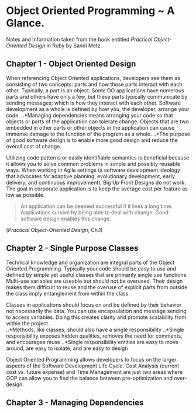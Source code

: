 # Object Oriented Programming ~ A Glance. 
Notes and Information taken from the book entitled *Practical Object-Oriented Design* in Ruby by Sandi Metz. 

## Chapter 1 - Object Oriented Design 
When referencing Object Oriented applications, developers see them as consisting of two concepts: parts and how those parts interact with each other. Typically, a part is an object. Some OO applications have numerous parts and others have only a few, but these parts typically communicate by sending messages; which is how they interact with each other. Software development as a whole is defined by how you, the developer, arrange your code. 
..*Managing dependencies means arranging your code so that objects or parts of the application can tolerate change. Objects that are two embedded in other parts or other objects in the application can cause immense damage to the function of the program as a whole. 
..*The purpose of good software design is to enable more good design and reduce the overall cost of change. 

Utilizing code patterns or easily identifiable semantics is beneficial because it allows you to solve common problems in simple and possibly reusable ways. When working in Agile settings (a software development ideology that advocates for adaptive planning, evolutionary development, early delivery, and continuous improvement), Big Up Front Designs do not work. The goal in corporate application is to keep the average cost per feature as low as possible. 

> An application can be deemed successful if it lives a long time. Applications survive by being able to deal with change. Good software design enables this change. 

(*Practical Object-Oriented Design*, Ch.1)

## Chapter 2 - Single Purpose Classes 
Technical knowledge and organization are integral parts of the Object Oriented Programming. Typically your code should be easy to use and defined by simple yet useful classes that are primarily single use functions. Multi-use variables are useable but should not be overused. Their design makes them difficult to reuse and the overuse of explicit parts from outside the class imply entanglement from within the class.

Classes in applications should focus on and be defined by their behavior not necessarily the data. You can use encapsulation and message sending to access variables. Doing this creates clarity and promote scalability from within the project.  
..*Methods, like classes, should also have a single responsibility
..*Single responsibility exposes hidden qualities, removes the need for comments, and encourages reuse
..*Single responsibility entities are easy to move around, are easy to isolate, and are easy to design 

Object Oriented Programming allows developers to focus on the larger aspects of the Software Development Life Cycle. Cost Analysis (current cost vs. future expense) and Time Management are just two areas where OOP can allow you to find the balance between pre-optimization and over-design. 

## Chapter 3 - Managing Dependencies
